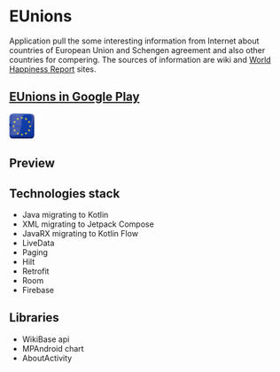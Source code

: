# EUnions
Application pull the some interesting information from Internet about countries
of European Union and Schengen agreement and also other countries for compering.
The sources of information are wiki and [World Happiness Report](https://worldhappiness.report/) sites.

## [EUnions in Google Play](https://play.google.com/store/apps/details?id=netdesigntool.com.eunions "EUnions in Google Play")
<a href="https://play.google.com/store/apps/details?id=netdesigntool.com.eunions" target="_blank">
<img src="app/src/main/res/mipmap-xxhdpi/eur_union_192.png" width="45">
</a>



## Preview

## Technologies stack
- Java migrating to Kotlin
- XML migrating to Jetpack Compose
- JavaRX migrating to Kotlin Flow
- LiveData
- Paging
- Hilt
- Retrofit
- Room
- Firebase

## Libraries
- WikiBase api
- MPAndroid chart
- AboutActivity
